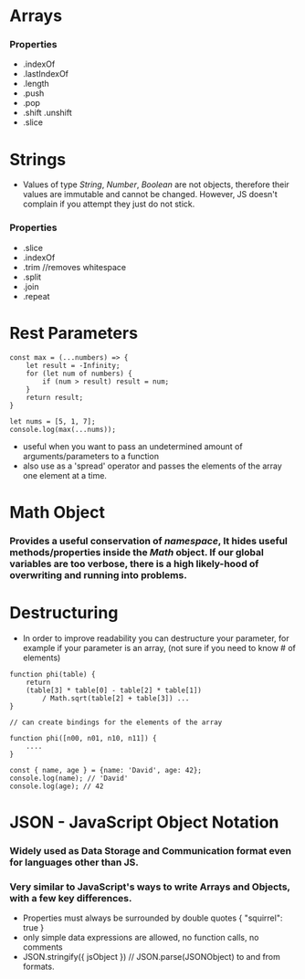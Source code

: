 # Arrays

### Properties

- .indexOf
- .lastIndexOf
- .length
- .push
- .pop
- .shift .unshift
- .slice

# Strings

- Values of type _String_, _Number_, _Boolean_ are not objects, therefore their values are immutable and cannot be changed. However, JS doesn't complain if you attempt they just do not stick.

### Properties

- .slice
- .indexOf
- .trim //removes whitespace
- .split
- .join
- .repeat

# Rest Parameters

```
const max = (...numbers) => {
    let result = -Infinity;
    for (let num of numbers) {
        if (num > result) result = num;
    }
    return result;
}

let nums = [5, 1, 7];
console.log(max(...nums));
```

- useful when you want to pass an undetermined amount of arguments/parameters to a function
- also use as a 'spread' operator and passes the elements of the array one element at a time.

# Math Object

### Provides a useful conservation of _namespace_, It hides useful methods/properties inside the _Math_ object. If our global variables are too verbose, there is a high likely-hood of overwriting and running into problems.

# Destructuring

- In order to improve readability you can destructure your parameter, for example if your parameter is an array, (not sure if you need to know # of elements)

```
function phi(table) {
    return
    (table[3] * table[0] - table[2] * table[1])
        / Math.sqrt(table[2] + table[3]) ...
}

// can create bindings for the elements of the array

function phi([n00, n01, n10, n11]) {
    ....
}

const { name, age } = {name: 'David', age: 42};
console.log(name); // 'David'
console.log(age); // 42
```

# JSON - JavaScript Object Notation

### Widely used as Data Storage and Communication format even for languages other than JS.

### Very similar to JavaScript's ways to write Arrays and Objects, with a few key differences.

- Properties must always be surrounded by double quotes { "squirrel": true }
- only simple data expressions are allowed, no function calls, no comments
- JSON.stringify({ jsObject }) // JSON.parse(JSONObject) to and from formats.
